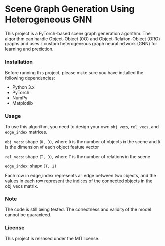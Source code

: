 # Scene Graph Generation Using Heterogeneous GNN
This project is a PyTorch-based scene graph generation algorithm. The algorithm can handle Object-Object (OO) and Object-Relation-Object (ORO) graphs and uses a custom heterogeneous graph neural network (GNN) for learning and prediction.

### Installation
Before running this project, please make sure you have installed the following dependencies:

- Python 3.x
- PyTorch
- NumPy
- Matplotlib



### Usage
To use this algorithm, you need to design your own `obj_vecs`, `rel_vecs`, and `edge_index` matrices.

`obj_vecs`: shape `(O, D)`, where `O` is the number of objects in the scene and `D` is the dimension of each object feature vector

`rel_vecs`: shape `(T, D)`, where `T` is the number of relations in the scene

`edge_index`: shape `(T, 2)`

Each row in edge_index represents an edge between two objects, and the values in each row represent the indices of the connected objects in the obj_vecs matrix.

### Note
The code is still being tested. The correctness and validity of the model cannot be guaranteed.

### License
This project is released under the MIT license.
